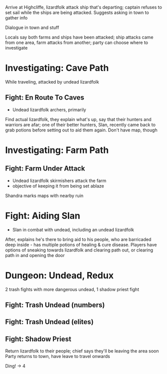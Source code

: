 Arrive at Highcliffe, lizardfolk attack ship that's departing; captain refuses
to set sail while the ships are being attacked. Suggests asking in town to
gather info

Dialogue in town and stuff

Locals say both farms and ships have been attacked; ship attacks came from one
area, farm attacks from another; party can choose where to investigate

# Investigating: Cave Path
While traveling, attacked by undead lizardfolk
## Fight: En Route To Caves
- Undead lizardfolk archers, primarily


Find actual lizardfolk, they explain what's up, say that their hunters and
warriors are afar; one of their better hunters, Slan, recently came back to grab
potions before setting out to aid them again. Don't have map, though


# Investigating: Farm Path
## Fight: Farm Under Attack
- Undead lizardfolk skirmishers attack the farm
- objective of keeping it from being set ablaze

Shandra marks maps with nearby ruin

# Fight: Aiding Slan
- Slan in combat with undead, including an undead lizardfolk

After, explains he's there to bring aid to his people, who are barricaded deep
inside - has multiple potions of healing & cure disease. Players have options of
sneaking towards lizardfolk and clearing path out, or clearing path in and
opening the door

# Dungeon: Undead, Redux
2 trash fights with more dangerous undead, 1 shadow priest fight
## Fight: Trash Undead (numbers)
## Fight: Trash Undead (elites)
## Fight: Shadow Priest

Return lizardfolk to their people; chief says they'll be leaving the area soon
Party returns to town, have leave to travel onwards

Ding! -> 4